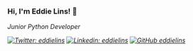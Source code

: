 ### Hi, I'm Eddie Lins! 👋

<P><em>Junior Python Developer

[![Twitter: eddielins](https://img.shields.io/twitter/follow/eddielins?style=social)](https://twitter.com/eddielins)
[![Linkedin: eddielins](https://img.shields.io/badge/-eddielins-blue?style=flat-square&logo=Linkedin&logoColor=white&link=https://www.linkedin.com/in/eddielins/)](https://www.linkedin.com/in/eddielins/)
[![GitHub eddielins](https://img.shields.io/github/followers/eddielins?label=follow&style=social)](https://github.com/eddielins)

